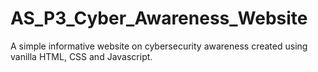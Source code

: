 # AS_P3_Cyber_Awareness_Website
A simple informative website on cybersecurity awareness created using vanilla HTML, CSS and Javascript.
